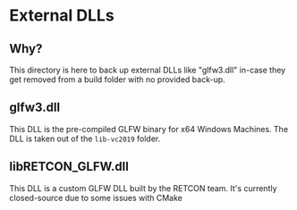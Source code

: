 # External DLLs
## Why?
This directory is here to back up external DLLs like "glfw3.dll" in-case they get removed from a build folder with no provided back-up.

## glfw3.dll
This DLL is the pre-compiled GLFW binary for x64 Windows Machines. The DLL is taken out of the ``lib-vc2019`` folder.

## libRETCON_GLFW.dll
This DLL is a custom GLFW DLL built by the RETCON team. It's currently closed-source due to some issues with CMake